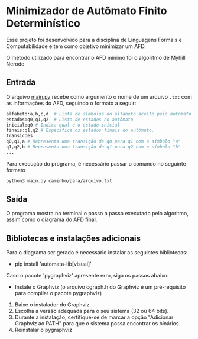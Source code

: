 # Minimizador de Autômato Finito Determinístico

Esse projeto foi desenvolvido para a disciplina de Linguagens Formais e Computabilidade e tem como objetivo minimizar um AFD.

O método utilizado para encontrar o AFD mínimo foi o algoritmo de Myhill Nerode

## Entrada

O arquivo [main.py](main.py) recebe como argumento o nome de um arquivo `.txt` com as informações do AFD, seguindo o formato a seguir: 

```bash
alfabeto:a,b,c,d  # Lista de símbolos do alfabeto aceito pelo autômato
estados:q0,q1,q2  # Lista de estados no autômato
inicial:q0 # Indica qual é o estado inicial
finais:q1,q2 # Especifica os estados finais do autômato.
transicoes
q0,q1,a # Representa uma transição de q0 para q1 com o símbolo "a"
q1,q2,b # Representa uma transição de q1 para q2 com o símbolo "b"
... 
`````
Para execução do programa, é necessário passar o comando no seguinte formato
```bash
python3 main.py caminho/para/arquivo.txt
`````

## Saída

O programa mostra no terminal o passo a passo executado pelo algoritmo, assim como o diagrama do AFD final.

## Bibliotecas e instalações adicionais

Para o diagrama ser gerado é necessário instalar as seguintes bibliotecas:  
- pip install 'automata-lib[visual]'

Caso o pacote 'pygraphviz' apresente erro, siga os passos abaixo:  
- Instale o Graphviz (o arquivo cgraph.h do Graphviz é um pré-requisito para compilar o pacote pygraphviz)
1. Baixe o instalador do Graphviz
2. Escolha a versão adequada para o seu sistema (32 ou 64 bits).
3. Durante a instalação, certifique-se de marcar a opção "Adicionar Graphviz ao PATH" para que o sistema possa encontrar os binários.
4. Reinstalar o pygraphviz





